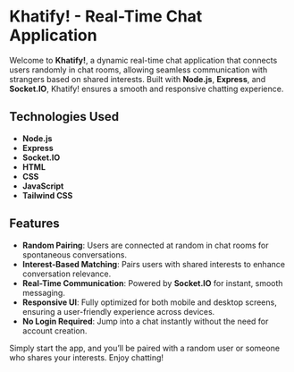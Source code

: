 # Khatify! - Real-Time Chat Application

Welcome to **Khatify!**, a dynamic real-time chat application that connects users randomly in chat rooms, allowing seamless communication with strangers based on shared interests. Built with **Node.js**, **Express**, and **Socket.IO**, Khatify! ensures a smooth and responsive chatting experience.

## Technologies Used

- **Node.js**
- **Express**
- **Socket.IO**
- **HTML**
- **CSS**
- **JavaScript**
- **Tailwind CSS**
  
## Features

- **Random Pairing**: Users are connected at random in chat rooms for spontaneous conversations.
- **Interest-Based Matching**: Pairs users with shared interests to enhance conversation relevance.
- **Real-Time Communication**: Powered by **Socket.IO** for instant, smooth messaging.
- **Responsive UI**: Fully optimized for both mobile and desktop screens, ensuring a user-friendly experience across devices.
- **No Login Required**: Jump into a chat instantly without the need for account creation.

Simply start the app, and you’ll be paired with a random user or someone who shares your interests. Enjoy chatting!
